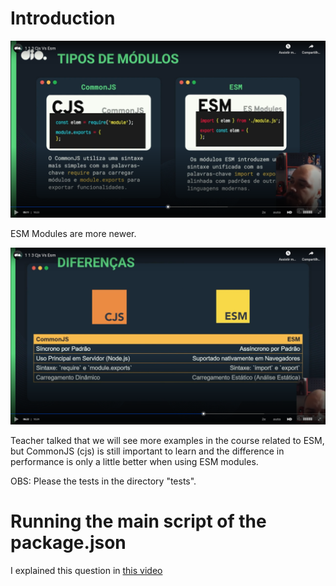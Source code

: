 # Introduction

![types of modules](images/esm-and-cjs-modules.png)

ESM Modules are more newer.

![differences between types of modules](images/differences-between-types-of-modules.png)

Teacher talked that we will see more examples in the course related to ESM, but CommonJS (cjs) is still important to learn and the difference in performance is only a little better when using ESM modules.

OBS: Please the tests in the directory "tests".


# Running the main script of the package.json

I explained this question in [this video](https://www.youtube.com/watch?v=m-jJNJCgMQc)